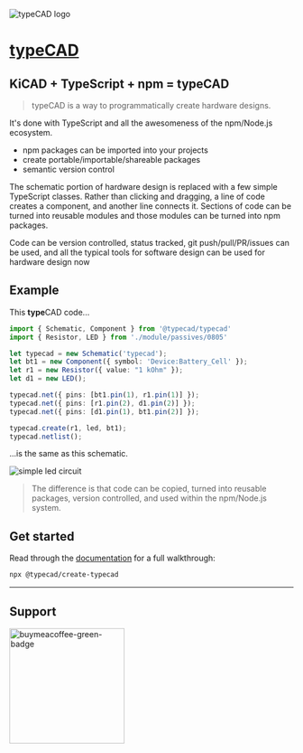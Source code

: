 ![typeCAD logo](https://typecad.net/typecad.svg)
# [**type**CAD](https://typecad.net)

##  KiCAD + TypeScript + npm = **type**CAD
> typeCAD is a way to programmatically create hardware designs.

It's done with TypeScript and all the awesomeness of the npm/Node.js ecosystem.

- npm packages can be imported into your projects
- create portable/importable/shareable packages
- semantic version control

The schematic portion of hardware design is replaced with a few simple TypeScript classes. Rather than clicking and dragging, a line of code creates a component, and another line connects it. Sections of code can be turned into reusable modules and those modules can be turned into npm packages.

Code can be version controlled, status tracked, git push/pull/PR/issues can be used, and all the typical tools for software design can be used for hardware design now

## Example
This **type**CAD code...
```ts
import { Schematic, Component } from '@typecad/typecad'
import { Resistor, LED } from './module/passives/0805'

let typecad = new Schematic('typecad');
let bt1 = new Component({ symbol: 'Device:Battery_Cell' });
let r1 = new Resistor({ value: "1 kOhm" });
let d1 = new LED();

typecad.net({ pins: [bt1.pin(1), r1.pin(1)] });
typecad.net({ pins: [r1.pin(2), d1.pin(2)] });
typecad.net({ pins: [d1.pin(1), bt1.pin(2)] });

typecad.create(r1, led, bt1);
typecad.netlist();
```

...is the same as this schematic.


![simple led circuit](https://typecad.net/led-circuit.png)

>The difference is that code can be copied, turned into reusable packages, version controlled, and used within the npm/Node.js system.

## Get started
Read through the [documentation](https://typecad.net/docs/walkthrough/get-started) for a full walkthrough:

```bash
npx @typecad/create-typecad
```

---
## Support
<a href="https://www.buymeacoffee.com/typecad" target="_blank" title="buymeacoffee">
  <img src="https://iili.io/JoQl86x.md.png"  alt="buymeacoffee-green-badge" style="width: 204px;">
</a>